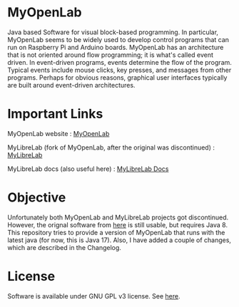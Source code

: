 # MyOpenLab
Java based Software for visual block-based programming. In particular, MyOpenLab seems to be widely used to develop control programs that can run on Raspberry Pi and Arduino boards.
MyOpenLab has an architecture that is not oriented around flow programming; it is what's called event driven. In event-driven programs, events determine the flow of the program. 
Typical events include mouse clicks, key presses, and messages from other programs. Perhaps for obvious reasons, graphical user interfaces typically are built around event-driven architectures.

# Important Links
MyOpenLab website : [MyOpenLab](https://myopenlab.org)

MyLibreLab (fork of MyOpenLab, after the original was discontinued) : [MyLibreLab](https://github.com/MyLibreLab/MyLibreLab)

MyLibreLab docs (also useful here) : [MyLibreLab Docs](https://mylibrelab.github.io/user-documentation/)

# Objective
Unfortunately both MyOpenLab and MyLibreLab projects got discontinued. However, the orignal software from [here](https://myopenlab.org) is still usable, but requires Java 8. This repository tries to provide a version of MyOpenLab that runs with the latest java (for now, this is Java 17). Also, I have added a couple of changes, which are described in the Changelog.

# License
Software is available under GNU GPL v3 license. See [here](https://www.gnu.org/licenses/gpl-3.0.html).

